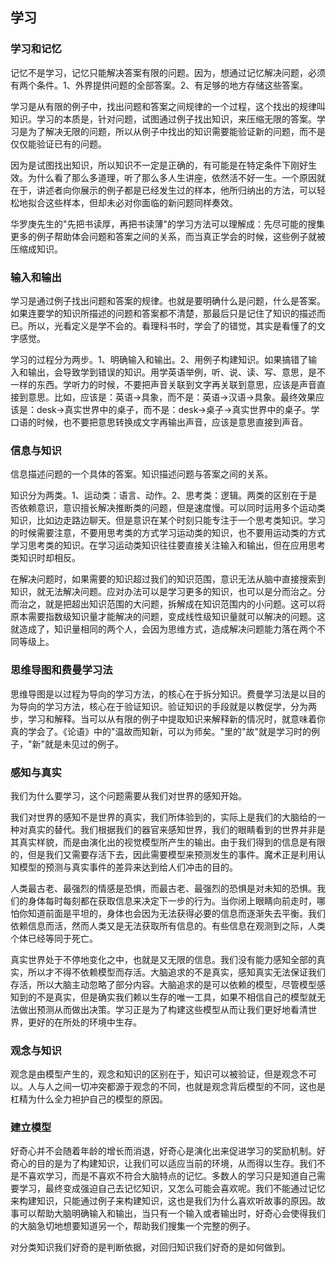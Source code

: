## 学习

### 学习和记忆

记忆不是学习，记忆只能解决答案有限的问题。因为，想通过记忆解决问题，必须有两个条件。1、外界提供问题的全部答案。2、有足够的地方存储这些答案。

学习是从有限的例子中，找出问题和答案之间规律的一个过程，这个找出的规律叫知识。学习的本质是，针对问题，试图通过例子找出知识，来压缩无限的答案。学习是为了解决无限的问题，所以从例子中找出的知识需要能验证新的问题，而不是仅仅能验证已有的问题。

因为是试图找出知识，所以知识不一定是正确的，有可能是在特定条件下刚好生效。为什么看了那么多道理，听了那么多人生讲座，依然活不好一生。一个原因就在于，讲述者向你展示的例子都是已经发生过的样本，他所归纳出的方法，可以轻松地拟合这些样本，但却未必对你面临的新问题同样奏效。

华罗庚先生的"先把书读厚，再把书读薄"的学习方法可以理解成：先尽可能的搜集更多的例子帮助体会问题和答案之间的关系，而当真正学会的时候，这些例子就被压缩成知识。

### 输入和输出

学习是通过例子找出问题和答案的规律。也就是要明确什么是问题，什么是答案。如果连要学的知识所描述的问题和答案都不清楚，那最后只是记住了知识的描述而已。所以，光看定义是学不会的。看理科书时，学会了的错觉，其实是看懂了的文字感觉。

学习的过程分为两步。1、明确输入和输出。2、用例子构建知识。如果搞错了输入和输出，会导致学到错误的知识。用学英语举例，听、说、读、写、意思，是不一样的东西。学听力的时候，不要把声音关联到文字再关联到意思，应该是声音直接到意思。比如，应该是：英语->具象，而不是：英语->汉语->具象。最终效果应该是：desk->真实世界中的桌子，而不是：desk->桌子->真实世界中的桌子。学口语的时候，也不要把意思转换成文字再输出声音，应该是意思直接到声音。

### 信息与知识

信息描述问题的一个具体的答案。知识描述问题与答案之间的关系。

知识分为两类。1、运动类：语言、动作。2、思考类：逻辑。两类的区别在于是否依赖意识，意识擅长解决推断类的问题，但是速度慢。可以同时运用多个运动类知识，比如边走路边聊天。但是意识在某个时刻只能专注于一个思考类知识。学习的时候需要注意，不要用思考类的方式学习运动类的知识，也不要用运动类的方式学习思考类的知识。在学习运动类知识往往要直接关注输入和输出，但在应用思考类知识时却相反。

在解决问题时，如果需要的知识超过我们的知识范围，意识无法从脑中直接搜索到知识，就无法解决问题。应对办法可以是学习更多的知识，也可以是分而治之。分而治之，就是把超出知识范围的大问题，拆解成在知识范围内的小问题。这可以将原本需要指数级知识量才能解决的问题，变成线性级知识量就可以解决的问题。这就造成了，知识量相同的两个人，会因为思维方式，造成解决问题能力落在两个不同等级上。

### 思维导图和费曼学习法

思维导图是以过程为导向的学习方法，的核心在于拆分知识。费曼学习法是以目的为导向的学习方法，核心在于验证知识。验证知识的手段就是以教促学，分为两步，学习和解释。当可以从有限的例子中提取知识来解释新的情况时，就意味着你真的学会了。《论语》中的"温故而知新，可以为师矣。"里的"故"就是学习时的例子，"新"就是未见过的例子。

### 感知与真实

我们为什么要学习，这个问题需要从我们对世界的感知开始。

我们对世界的感知不是世界的真实，我们所体验到的，实际上是我们的大脑给的一种对真实的替代。我们根据我们的器官来感知世界，我们的眼睛看到的世界并非是其真实样貌，而是由演化出的视觉模型所产生的输出。由于我们得到的信息是有限的，但是我们又需要存活下去，因此需要模型来预测发生的事件。魔术正是利用认知模型的预测与真实事件的差异来达到给人们冲击的目的。

人类最古老、最强烈的情感是恐惧，而最古老、最强烈的恐惧是对未知的恐惧。我们的身体每时每刻都在获取信息来决定下一步的行为。当你闭上眼睛向前走时，哪怕你知道前面是平坦的，身体也会因为无法获得必要的信息而逐渐失去平衡。我们依赖信息而活，然而人类又是无法获取所有信息的。有些信息在观测到之际，人类个体已经等同于死亡。

真实世界处于不停地变化之中，也就是又无限的信息。我们没有能力感知全部的真实，所以才不得不依赖模型而存活。大脑追求的不是真实，感知真实无法保证我们存活，所以大脑主动忽略了部分内容。大脑追求的是可以依赖的模型，尽管模型感知到的不是真实，但是确实我们赖以生存的唯一工具，如果不相信自己的模型就无法做出预测从而做出决策。学习正是为了构建这些模型从而让我们更好地看清世界，更好的在所处的环境中生存。

### 观念与知识

观念是由模型产生的，观念和知识的区别在于，知识可以被验证，但是观念不可以。人与人之间一切冲突都源于观念的不同，也就是观念背后模型的不同，这也是杠精为什么全力袒护自己的模型的原因。

### 建立模型

好奇心并不会随着年龄的增长而消退，好奇心是演化出来促进学习的奖励机制。好奇心的目的是为了构建知识，让我们可以适应当前的环境，从而得以生存。我们不是不喜欢学习，而是不喜欢不符合大脑特点的记忆。多数人的学习只是知道自己需要学习，最终变成强迫自己去记忆知识，又怎么可能会喜欢呢。我们不能通过记忆来构建知识，只能通过例子来构建知识，这也是我们为什么喜欢听故事的原因。故事可以帮助大脑明确输入和输出，当只有一个输入或者输出时，好奇心会使得我们的大脑急切地想要知道另一个，帮助我们搜集一个完整的例子。

对分类知识我们好奇的是判断依据，对回归知识我们好奇的是如何做到。